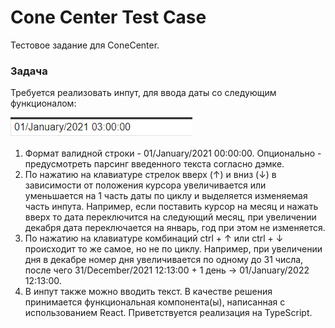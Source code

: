# Cone Center Test Case
Тестовое задание для ConeCenter.

### Задача

Требуется реализовать инпут, для ввода даты со следующим функционалом:

![InputDemo](assets/input_demo.gif)

1. Формат валидной строки - 01/January/2021 00:00:00.
Опционально - предусмотреть парсинг введенного текста согласно дэмке.
2. По нажатию на клавиатуре стрелок вверх (↑) и вниз (↓) в зависимости от положения курсора увеличивается или уменьшается на 1 часть даты по циклу и выделяется изменяемая часть инпута. Например, если поставить курсор на месяц и нажать вверх то дата переключится на следующий месяц, при увеличении декабря дата переключается на январь, год при этом не изменяется.
3. По нажатию на клавиатуре комбинаций ctrl + ↑ или ctrl + ↓ происходит то же самое, но не по циклу. Например, при увеличении дня в декабре номер дня увеличивается по одному до 31 числа, после чего 31/December/2021 12:13:00 + 1 день -> 01/January/2022 12:13:00.
4. В инпут также можно вводить текст.
В качестве решения принимается функциональная компонента(ы), написанная с использованием React. Приветствуется реализация на TypeScript.

